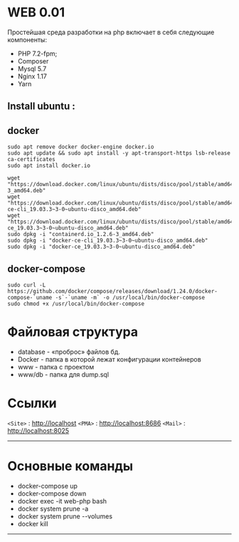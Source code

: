 # WEB 0.01

Простейшая среда разработки на php включает в себя следующие компоненты:

- PHP 7.2-fpm;
- Composer
- Mysql 5.7
- Nginx 1.17
- Yarn

Install ubuntu :
------------
## docker 

	sudo apt remove docker docker-engine docker.io
	sudo apt update && sudo apt install -y apt-transport-https lsb-release ca-certificates
	sudo apt install docker.io

	wget "https://download.docker.com/linux/ubuntu/dists/disco/pool/stable/amd64/containerd.io_1.2.6-3_amd64.deb"
	wget "https://download.docker.com/linux/ubuntu/dists/disco/pool/stable/amd64/docker-ce-cli_19.03.3~3-0~ubuntu-disco_amd64.deb"
	wget "https://download.docker.com/linux/ubuntu/dists/disco/pool/stable/amd64/docker-ce_19.03.3~3-0~ubuntu-disco_amd64.deb"
	sudo dpkg -i "containerd.io_1.2.6-3_amd64.deb"
	sudo dpkg -i "docker-ce-cli_19.03.3~3-0~ubuntu-disco_amd64.deb"
	sudo dpkg -i "docker-ce_19.03.3~3-0~ubuntu-disco_amd64.deb"

## docker-compose
	sudo curl -L https://github.com/docker/compose/releases/download/1.24.0/docker-compose-`uname -s`-`uname -m` -o /usr/local/bin/docker-compose
	sudo chmod +x /usr/local/bin/docker-compose

# Файловая структура
-  database - «проброс» файлов бд.
-  Docker - папка в которой лежат конфигурации контейнеров
-  www - папка с проектом
-  www/db -  папка для dump.sql

# Ссылки 
`<Site>` : <http://localhost>
`<PMA>` : <http://localhost:8686>
`<Mail>` : <http://localhost:8025>

------------

# Основные команды
- docker-compose up
- docker-compose down
- docker exec -it web-php bash
- docker system prune -a
- docker system prune --volumes
- docker kill

------------
